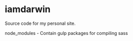# iamdarwin
Source code for my personal site.

node_modules - Contain gulp packages for compiling sass